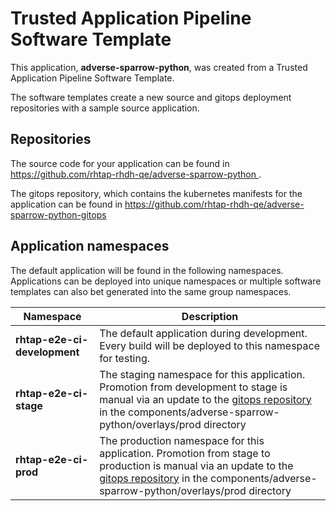 # Trusted Application Pipeline Software Template

This application, **adverse-sparrow-python**, was created from a Trusted Application Pipeline Software Template.

The software templates create a new source and gitops deployment repositories with a sample source application. 

## Repositories

The source code for your application can be found in [https://github.com/rhtap-rhdh-qe/adverse-sparrow-python ](https://github.com/rhtap-rhdh-qe/adverse-sparrow-python ).
 
The gitops repository, which contains the kubernetes manifests for the application can be found in 
[https://github.com/rhtap-rhdh-qe/adverse-sparrow-python-gitops ](https://github.com/rhtap-rhdh-qe/adverse-sparrow-python-gitops ) 

## Application namespaces 

The default application will be found in the following namespaces. Applications can be deployed into unique namespaces or multiple software templates can also bet generated into the same group namespaces.  

|  Namespace   |  Description   |  
| -------- | -------- |   
| **rhtap-e2e-ci-development** | The default application during development. Every build will be deployed to this namespace for testing. | 
| **rhtap-e2e-ci-stage** | The staging namespace for this application. Promotion from development to stage is manual via an update to the [gitops repository](https://github.com/rhtap-rhdh-qe/adverse-sparrow-python-gitops ) in the components/adverse-sparrow-python/overlays/prod directory |  
| **rhtap-e2e-ci-prod** | The production namespace for this application. Promotion from stage to production is manual via an update to the [gitops repository](https://github.com/rhtap-rhdh-qe/adverse-sparrow-python-gitops ) in the components/adverse-sparrow-python/overlays/prod directory | 